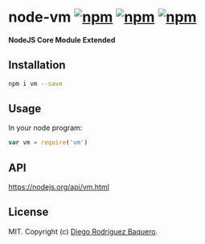 # node-vm [![npm](https://img.shields.io/npm/v/vm.svg)](https://www.npmjs.com/package/vm) [![npm](https://img.shields.io/npm/dm/vm.svg)](https://www.npmjs.com/package/vm) [![npm](https://img.shields.io/npm/l/vm.svg)](LICENSE)
#### NodeJS Core Module Extended

## Installation

```bash
npm i vm --save
```

## Usage

In your node program:

```js
var vm = require('vm')
```

## API

https://nodejs.org/api/vm.html

## License

MIT. Copyright (c) [Diego Rodríguez Baquero](https://diegorbaquero.com).
